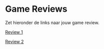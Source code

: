 # Game Reviews

Zet hieronder de links naar jouw game review.

[Review 1](review11.md)

[Review 2](Review2.md)
